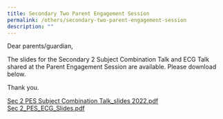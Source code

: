 ```yaml
---
title: Secondary Two Parent Engagement Session
permalink: /others/secondary-two-parent-engagement-session
description: ""
---
```

<p>Dear parents/guardian,</p>
<p>The slides for the Secondary 2 Subject Combination Talk and ECG Talk shared at the Parent Engagement Session are available. Please download below.</p>
<p>Thank you.</p>
<p><a href="/files/Sec%202%20PES%20Subject%20Combination%20Talk_slides%202022.pdf">Sec 2 PES Subject Combination Talk_slides 2022.pdf</a><br /><a href="/files/Sec%202_PES_ECG_Slides.pdf">Sec 2_PES_ECG_Slides.pdf</a></p>